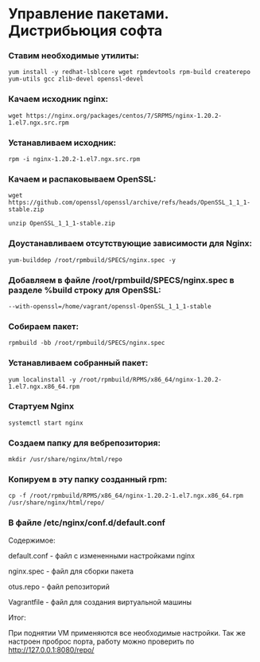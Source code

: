 # Управление пакетами. Дистрибьюция софта

### Ставим необходимые утилиты:
```
yum install -y redhat-lsblcore wget rpmdevtools rpm-build createrepo yum-utils gcc zlib-devel openssl-devel
```
### Качаем исходник nginx:
```
wget https://nginx.org/packages/centos/7/SRPMS/nginx-1.20.2-1.el7.ngx.src.rpm
```
### Устанавливаем исходник:
```
rpm -i nginx-1.20.2-1.el7.ngx.src.rpm
```
### Качаем  и распаковываем OpenSSL:
```
wget https://github.com/openssl/openssl/archive/refs/heads/OpenSSL_1_1_1-stable.zip
```
```
unzip OpenSSL_1_1_1-stable.zip
```
### Доустанавливаем отсутствующие зависимости для Nginx:
```
yum-builddep /root/rpmbuild/SPECS/nginx.spec -y
```
### Добавляем в файле /root/rpmbuild/SPECS/nginx.spec в разделе %build строку для OpenSSL:
```
--with-openssl=/home/vagrant/openssl-OpenSSL_1_1_1-stable
```
### Собираем пакет:
```
rpmbuild -bb /root/rpmbuild/SPECS/nginx.spec
```
### Устанавливаем собранный пакет:
```
yum localinstall -y /root/rpmbuild/RPMS/x86_64/nginx-1.20.2-1.el7.ngx.x86_64.rpm
```
### Стартуем Nginx
```
systemctl start nginx
```
### Создаем папку для вебрепозитория:
```
mkdir /usr/share/nginx/html/repo
```
### Копируем в эту папку созданный rpm:
```
cp -f /root/rpmbuild/RPMS/x86_64/nginx-1.20.2-1.el7.ngx.x86_64.rpm /usr/share/nginx/html/repo/
```
### В файле /etc/nginx/conf.d/default.conf 




Содержимое:

default.conf - файл с измененными настройками nginx

nginx.spec - файл для сборки пакета

otus.repo - файл репозиторий

Vagrantfile - файл для создания виртуальной машины

Итог:

При поднятии VM применяются все необходимые настройки. Так же настроен проброс порта, работу можно проверить по http://127.0.0.1:8080/repo/


